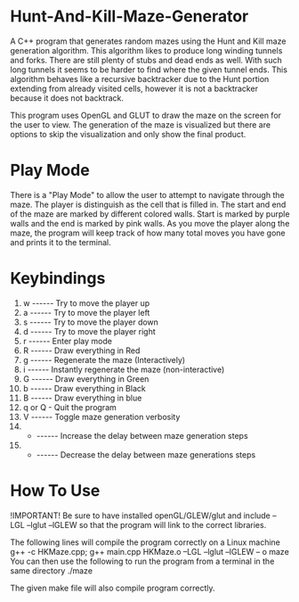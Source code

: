 # Hunt-And-Kill-Maze-Generator
A C++ program that generates random mazes using the Hunt and Kill maze generation algorithm. This algorithm likes to produce long winding tunnels and forks. There are still plenty of stubs and dead ends as well. With such long tunnels it seems to be harder to find where the given tunnel ends. This algorithm behaves like a recursive backtracker due to the Hunt portion extending from already visited cells, however it is not a backtracker because it does not backtrack.

This program uses OpenGL and GLUT to draw the maze on the screen for the user to view. The generation of the maze is visualized but there are options to skip the visualization and only show the final product.

# Play Mode
There is a "Play Mode" to allow the user to attempt to navigate through the maze. The player is distinguish as the cell that is filled in. The start and end of the maze are marked by different colored walls. Start is marked by purple walls and the end is marked by pink walls. As you move the player along the maze, the program will keep track of how many total moves you have gone and prints it to the terminal.

# Keybindings
  1. w  ------ Try to move the player up
  2. a  ------ Try to move the player left
  3. s  ------ Try to move the player down
  4. d	------ Try to move the player right
  5. r  ------ Enter play mode
  6. R	------ Draw everything in Red
  7. g	------ Regenerate the maze (Interactively)
  8. i	------ Instantly regenerate the maze (non-interactive)
  9. G	------ Draw everything in Green
  10. b	------ Draw everything in Black
  11. B	------ Draw everything in blue
  12. q or Q - Quit the program	
  13. V	------ Toggle maze generation verbosity
  14. + ------ Increase the delay between maze generation steps
  15. - ------ Decrease the delay between maze generations steps

# How To Use
!IMPORTANT!
Be sure to have installed openGL/GLEW/glut and include –LGL –lglut –lGLEW so that the program will link to the correct libraries.

The following lines will compile the program correctly on a Linux machine
  g++ -c HKMaze.cpp; 
  g++ main.cpp HKMaze.o –LGL –lglut –lGLEW – o maze
You can then use the following to run the program from a terminal in the same directory
  ./maze

The given make file will also compile program correctly.
